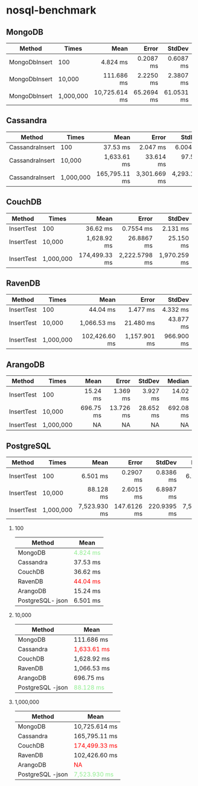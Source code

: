 # nosql-benchmark

## MongoDB

|        Method |   Times |          Mean |      Error |     StdDev |        Median |
|-------------- |-------- |--------------:|-----------:|-----------:|--------------:|
| MongoDbInsert |     100 |      4.824 ms |  0.2087 ms |  0.6087 ms |      4.648 ms |
| MongoDbInsert |   10,000 |    111.686 ms |  2.2250 ms |  2.3807 ms |    111.603 ms |
| MongoDbInsert | 1,000,000 | 10,725.614 ms | 65.2694 ms | 61.0531 ms | 10,727.612 ms |


## Cassandra

|          Method |   Times |          Mean |        Error |       StdDev |
|---------------- |-------- |--------------:|-------------:|-------------:|
| CassandraInsert |     100 |      37.53 ms |     2.047 ms |     6.004 ms |
| CassandraInsert |   10,000 |   1,633.61 ms |    33.614 ms |    97.519 ms |
| CassandraInsert | 1,000,000 | 165,795.11 ms | 3,301.669 ms | 4,293.102 ms |


## CouchDB

|     Method |   Times |          Mean |         Error |       StdDev |
|----------- |-------- |--------------:|--------------:|-------------:|
| InsertTest |     100 |      36.62 ms |     0.7554 ms |     2.131 ms |
| InsertTest |   10,000 |   1,628.92 ms |    26.8867 ms |    25.150 ms |
| InsertTest | 1,000,000 | 174,499.33 ms | 2,222.5798 ms | 1,970.259 ms |



## RavenDB


|     Method |   Times |          Mean |        Error |     StdDev |
|----------- |-------- |--------------:|-------------:|-----------:|
| InsertTest |     100 |      44.04 ms |     1.477 ms |   4.332 ms |
| InsertTest |   10,000 |   1,066.53 ms |    21.480 ms |  43.877 ms |
| InsertTest | 1,000,000 | 102,426.60 ms | 1,157.901 ms | 966.900 ms |



## ArangoDB

|     Method |   Times |      Mean |     Error |    StdDev |    Median |
|----------- |-------- |----------:|----------:|----------:|----------:|
| InsertTest |     100 |  15.24 ms |  1.369 ms |  3.927 ms |  14.02 ms |
| InsertTest |   10,000 | 696.75 ms | 13.726 ms | 28.652 ms | 692.08 ms |
| InsertTest | 1,000,000 |        NA |        NA |        NA |        NA |


## PostgreSQL


|     Method |   Times |         Mean |       Error |      StdDev |       Median |
|----------- |-------- |-------------:|------------:|------------:|-------------:|
| InsertTest |     100 |     6.501 ms |   0.2907 ms |   0.8386 ms |     6.256 ms |
| InsertTest |   10,000 |    88.128 ms |   2.6015 ms |   6.8987 ms |    86.356 ms |
| InsertTest | 1,000,000 | 7,523.930 ms | 147.6126 ms | 220.9395 ms | 7,540.428 ms |



1. 100

    |     Method |   Mean |
    |----------- |-------- |
    |MongoDB|<font style="color:lightgreen">4.824 ms</font>|
    |Cassandra|37.53 ms|
    |CouchDB|36.62 ms|
    |RavenDB|<font style="color:red">44.04 ms</font>|
    |ArangoDB|15.24 ms|
    |PostgreSQL- json|6.501 ms|

2. 10,000

    |     Method |   Mean |
    |----------- |-------- |
    |MongoDB|111.686 ms |
    |Cassandra|<font style="color:red">1,633.61 ms</font>|
    |CouchDB|1,628.92 ms|
    |RavenDB|1,066.53 ms|
    |ArangoDB|696.75 ms|
    |PostgreSQL -json|<font style="color:lightgreen">88.128 ms</font>|

3. 1,000,000

    |     Method |   Mean |
    |----------- |-------- |
    |MongoDB|10,725.614 ms|
    |Cassandra|165,795.11 ms|
    |CouchDB|<font style="color:red">174,499.33 ms</font>|
    |RavenDB|102,426.60 ms|
    |ArangoDB|<font style="color:red">NA</font>|
    |PostgreSQL -json|<font style="color:lightgreen">7,523.930 ms</font>|





